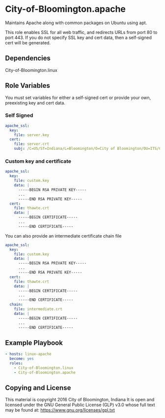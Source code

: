 City-of-Bloomington.apache
=========

Maintains Apache along with common packages on Ubuntu using apt.

This role enables SSL for all web traffic, and redirects URLs from
port 80 to port 443.  If you do not specify SSL key and cert data,
then a self-signed cert will be generated.

Dependencies
------------

City-of-Bloomington.linux

Role Variables
--------------

You must set variables for either a self-signed cert or provide your own,
preexisting key and cert data.

### Self Signed

```yml
apache_ssl:
  key:
    file: server.key
  cert:
    file: server.crt
    subj: /C=US/ST=Indiana/L=Bloomington/O=City of Bloomington/OU=ITS/CN={{ ansible_host }}
```

### Custom key and certificate

```yml
apache_ssl:
  key:
    file: custom.key
    data: |
      -----BEGIN RSA PRIVATE KEY-----
      ...
      -----END RSA PRIVATE KEY-----
  cert:
    file: thawte.crt
    data: |
      -----BEGIN CERTIFICATE-----
      ...
      -----END CERTIFICATE-----
```

You can also provide an intermediate certificate chain file

```yml
apache_ssl:
  key:
    file: custom.key
    data: |
      -----BEGIN RSA PRIVATE KEY-----
      ...
      -----END RSA PRIVATE KEY-----
  cert:
    file: thawte.crt
    data: |
      -----BEGIN CERTIFICATE-----
      ...
      -----END CERTIFICATE-----
  chain:
    file: intermediate.crt
    data: |
      -----BEGIN CERTIFICATE-----
      ...
      -----END CERTIFICATE-----
```

Example Playbook
----------------

```yml
- hosts: linux-apache
  become: yes
  roles:
    - City-of-Bloomington.linux
    - City-of-Bloomington.apache
```

Copying and License
-------

This material is copyright 2016 City of Bloomington, Indiana
It is open and licensed under the GNU General Public License (GLP) v3.0 whose full text may be found at:
https://www.gnu.org/licenses/gpl.txt
